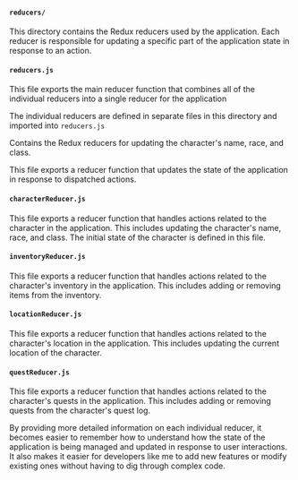 #### `reducers/`

This directory contains the Redux reducers used by the application. Each reducer is responsible for updating a specific part of the application state in response to an action.

#### `reducers.js`

This file exports the main reducer function that combines all of the individual reducers into a single reducer for the application

The individual reducers are defined in separate files in this directory and imported into `reducers.js`

Contains the Redux reducers for updating the character's name, race, and class.

This file exports a reducer function that updates the state of the application in response to dispatched actions.

#### `characterReducer.js`

This file exports a reducer function that handles actions related to the character in the application. This includes updating the character's name, race, and class. The initial state of the character is defined in this file.

#### `inventoryReducer.js`

This file exports a reducer function that handles actions related to the character's inventory in the application. This includes adding or removing items from the inventory.

#### `locationReducer.js`

This file exports a reducer function that handles actions related to the character's location in the application. This includes updating the current location of the character.

#### `questReducer.js`

This file exports a reducer function that handles actions related to the character's quests in the application. This includes adding or removing quests from the character's quest log.

By providing more detailed information on each individual reducer, it becomes easier to remember how to understand how the state of the application is being managed and updated in response to user interactions. It also makes it easier for developers like me to add new features or modify existing ones without having to dig through complex code.